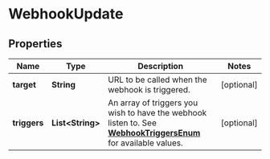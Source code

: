 
# WebhookUpdate

## Properties
Name | Type | Description | Notes
------------ | ------------- | ------------- | -------------
**target** | **String** | URL to be called when the webhook is triggered. |  [optional]
**triggers** | **List&lt;String&gt;** | An array of triggers you wish to have the webhook listen to. See [**WebhookTriggersEnum**](Enums.md#WebhookTriggersEnum) for available values. |  [optional]



